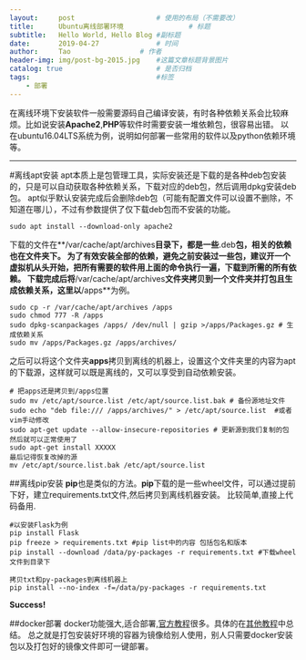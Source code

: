 ```yaml
---
layout:     post   				    # 使用的布局（不需要改）
title:      Ubuntu离线部署环境 				# 标题 
subtitle:   Hello World, Hello Blog #副标题
date:       2019-04-27 				# 时间
author:     Tao					# 作者
header-img: img/post-bg-2015.jpg 	#这篇文章标题背景图片
catalog: true 						# 是否归档
tags:								#标签
    - 部署
---
```


在离线环境下安装软件一般需要源码自己编译安装，有时各种依赖关系会比较麻烦。比如说安装**Apache2**,**PHP**等软件时需要安装一堆依赖包，很容易出错。
以在ubuntu16.04LTS系统为例，说明如何部署一些常用的软件以及python依赖环境等。

---
#离线apt安装
apt本质上是包管理工具，实际安装还是下载的是各种deb包安装的，只是可以自动获取各种依赖关系，下载对应的deb包，然后调用dpkg安装deb包。
apt似乎默认安装完成后会删除deb包（可能有配置文件可以设置不删除，不知道在哪儿），不过有参数提供了仅下载deb包而不安装的功能。
```
sudo apt install --download-only apache2
```
下载的文件在**/var/cache/apt/archives**目录下，都是一些**.deb**包，相关的依赖也在文件夹下。
**为了有效安装全部的依赖，避免之前安装过一些包，建议开一个虚拟机从头开始，把所有需要的软件用上面的命令执行一遍，下载到所需的所有依赖。**
下载完成后将**/var/cache/apt/archives**文件夹拷贝到一个文件夹并打包且生成依赖关系，这里以**/apps**为例。
```
sudo cp -r /var/cache/apt/archives /apps
sudo chmod 777 -R /apps
sudo dpkg-scanpackages /apps/ /dev/null | gzip >/apps/Packages.gz # 生成依赖关系
sudo mv /apps/Packages.gz /apps/archives/
```

之后可以将这个文件夹**apps**拷贝到离线的机器上，设置这个文件夹里的内容为apt的下载源，这样就可以既是离线的，又可以享受到自动依赖安装。
```
# 把apps还是拷贝到/apps位置
sudo mv /etc/apt/source.list /etc/apt/source.list.bak # 备份源地址文件
sudo echo "deb file:/// /apps/archives/" > /etc/apt/source.list  #或者vim手动修改
sudo apt-get update --allow-insecure-repositories # 更新源到我们复制的包
然后就可以正常使用了
sudo apt-get install XXXXX
最后记得恢复改掉的源
mv /etc/apt/source.list.bak /etc/apt/source.list
```

##离线pip安装
**pip**也是类似的方法。**pip**下载的是一些wheel文件，可以通过提前下好，建立requirements.txt文件,然后拷贝到离线机器安装。
比较简单,直接上代码备用.
 ```
#以安装Flask为例
pip install Flask
pip freeze > requirements.txt #pip list中的内容 包括包名和版本
pip install --download /data/py-packages -r requirements.txt #下载wheel文件到目录下

拷贝txt和py-packages到离线机器上
pip install --no-index -f=/data/py-packages -r requirements.txt
```
**Success!**

##docker部署
docker功能强大,适合部署,[官方教程](https://docs.docker.com/)很多。具体的在[其他教程]()中总结。
总之就是打包安装好环境的容器为镜像给别人使用，别人只需要docker安装包以及打包好的镜像文件即可一键部署。
